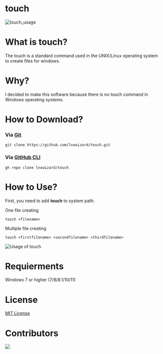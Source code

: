# touch
![touch_usage](https://github.com/AlperAkca79/touch/assets/91411319/1c5bae94-9ad0-470f-afc5-6f4e207bb03e)

# What is touch?
The touch is a standard command used in the UNIX/Linux operating system to create files for windows.

# Why?
I decided to make this software because there is no touch command in Windows operating systems.

# How to Download?
### Via [Git](https://git-scm.com/)
```
git clone https://github.com/lnxwizard/touch.git
```

### Via [GitHub CLI](https://github.com/cli/cli)
```
gh repo clone lnxwizard/touch
```

# How to Use?
First, you need to add **touch** to system path.

One file creating
```
touch <filename>
```

Multiple file creating
```
touch <firstfilename> <secondfilename> <thirdfilename>
```

![Usage of touch](https://github.com/AlperAkca79/cat/assets/91411319/8335edec-c433-4e45-b777-4905e6006c7e)

# Requierments
Windows 7 or higher (7/8/8.1/10/11)

# License
[MIT License](LICENSE)

# Contributors
<a href="https://github.com/AlperAkca79/touch/graphs/contributors">
  <img src="https://contrib.rocks/image?repo=AlperAkca79/touch" />
</a>
